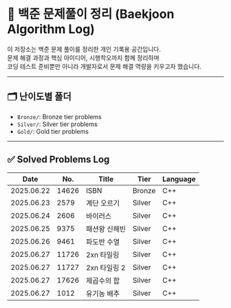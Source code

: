 # 📘 백준 문제풀이 정리 (Baekjoon Algorithm Log)

이 저장소는 백준 문제 풀이를 정리한 개인 기록용 공간입니다.  
문제 해결 과정과 핵심 아이디어, 시행착오까지 함께 정리하며  
코딩 테스트 준비뿐만 아니라 개발자로서 문제 해결 역량을 키우고자 했습니다.

---

## 🗂️ 난이도별 폴더

- `Bronze/`: Bronze tier problems
- `Silver/`: Silver tier problems
- `Gold/`: Gold tier problems

---

## ✅ Solved Problems Log

| Date | No. | Title | Tier | Language |
|------|-----|-------|------|----------|
| 2025.06.22 | 14626 | ISBN | Bronze | C++ |
| 2025.06.23 | 2579 | 계단 오르기 | Silver | C++ |
| 2025.06.24 | 2606 | 바이러스 | Silver | C++ |
| 2025.06.25 | 9375 | 패션왕 신해빈 | Silver | C++ |
| 2025.06.26 | 9461 | 파도반 수열 | Silver | C++ |
| 2025.06.27 | 11726 | 2xn 타일링 | Silver | C++ |
| 2025.06.27 | 11727 | 2xn 타일링 2 | Silver | C++ |
| 2025.06.27 | 17626 | 제곱수의 합 | Silver | C++ |
| 2025.06.27 | 1012 | 유기농 배추 | Silver | C++ |